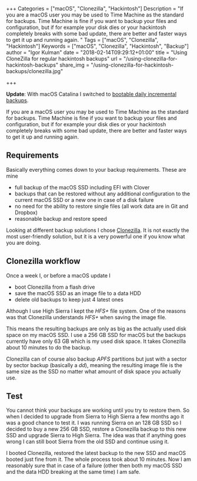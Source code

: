 +++
Categories = ["macOS", "Clonezilla", "Hackintosh"]
Description = "If you are a macOS user you may be used to Time Machine as the standard for backups. Time Machine is fine if you want to backup your files and configuration, but if for example your disk dies or your hackintosh completely breaks with some bad update, there are better and faster ways to get it up and running again. "
Tags = ["macOS", "Clonezilla", "Hackintosh"]
Keywords = ["macOS", "Clonezilla", "Hackintosh", "Backup"]
author = "Igor Kulman"
date = "2018-02-14T09:29:12+01:00"
title = "Using CloneZilla for regular hackintosh backups"
url = "/using-clonezilla-for-hackintosh-backups"
share_img = "/using-clonezilla-for-hackintosh-backups/clonezilla.jpg"

+++

**Update**: With macOS Catalina I switched to [bootable daily incremental backups](/creating-bootable-macos-backups).

If you are a macOS user you may be used to Time Machine as the standard for backups. Time Machine is fine if you want to backup your files and configuration, but if for example your disk dies or your hackintosh completely breaks with some bad update, there are better and faster ways to get it up and running again. 

## Requirements

Basically everything comes down to your backup requirements. These are mine

* full backup of the macOS SSD including EFI with Clover
* backups that can be restored without any additional configuration to the current macOS SSD or a new one in case of a disk failure
* no need for the ability to restore single files (all work data are in Git and Dropbox)
* reasonable backup and restore speed

Looking at different backup solutions I chose [Clonezilla](http://clonezilla.org/). It is not exactly the most user-friendly solution, but it is a very powerful one if you know what you are doing. 

<!--more-->

## Clonezilla workflow

Once a week I, or before a macOS update I

* boot Clonezilla from a flash drive
* save the macOS SSD as an image file to a data HDD
* delete old backups to keep just 4 latest ones

Although I use High Sierra I kept the *HFS+* file system. One of the reasons was that Clonezilla understands *HFS+* when saving the image file. 

This means the resulting backups are only as big as the actually used disk space on my macOS SSD. I use a 256 GB SSD for macOS but the backups currently have only 63 GB which is my used disk space. It takes Clonezilla about 10 minutes to do the backup.

Clonezilla can of course also backup *APFS* partitions but just with a sector by sector backup (basically a *dd*), meaning the resulting image file is the same size as the SSD no matter what amount of disk space you actually use. 

## Test

You cannot think your backups are working until you try to restore them. So when I decided to upgrade from Sierra to High Sierra a few months ago it was a good chance to test it. I was running Sierra on an 128 GB SSD so I decided to buy a new 256 GB SSD, restore a Clonezilla backup to this new SSD and upgrade Sierra to High Sierra. The idea was that if anything goes wrong I can still boot Sierra from the old SSD and continue using it.

I booted Clonezilla, restored the latest backup to the new SSD and macOS booted just fine from it. The whole process took about 10 minutes. Now I am reasonably sure that in case of a failure (other then both my macOS SSD and the data HDD breaking at the same time) I am safe.
